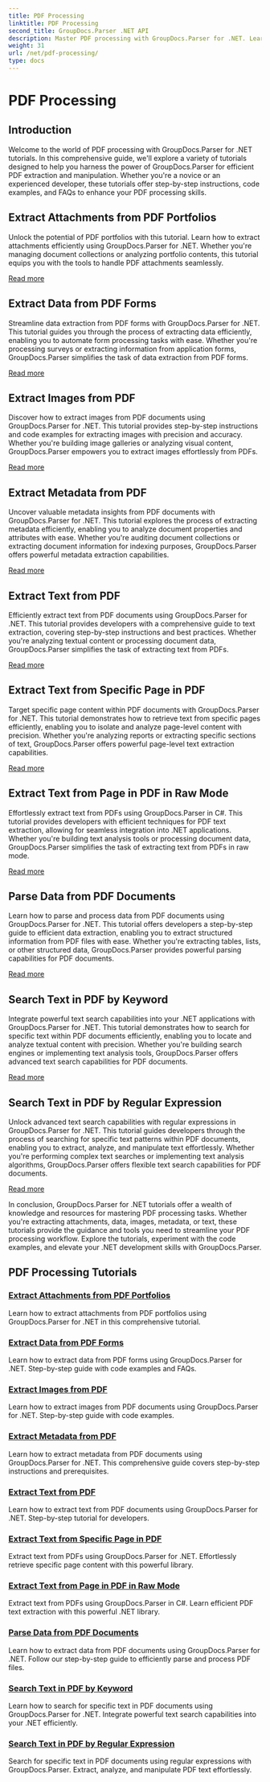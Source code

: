 ```yaml
---
title: PDF Processing
linktitle: PDF Processing
second_title: GroupDocs.Parser .NET API
description: Master PDF processing with GroupDocs.Parser for .NET. Learn to extract attachments, data, images, metadata, and text efficiently from PDFs.
weight: 31
url: /net/pdf-processing/
type: docs
---
```

# PDF Processing

## Introduction

Welcome to the world of PDF processing with GroupDocs.Parser for .NET tutorials. In this comprehensive guide, we'll explore a variety of tutorials designed to help you harness the power of GroupDocs.Parser for efficient PDF extraction and manipulation. Whether you're a novice or an experienced developer, these tutorials offer step-by-step instructions, code examples, and FAQs to enhance your PDF processing skills.

## Extract Attachments from PDF Portfolios
Unlock the potential of PDF portfolios with this tutorial. Learn how to extract attachments efficiently using GroupDocs.Parser for .NET. Whether you're managing document collections or analyzing portfolio contents, this tutorial equips you with the tools to handle PDF attachments seamlessly.

[Read more](./extract-attachments-from-pdf-portfolios/)

## Extract Data from PDF Forms
Streamline data extraction from PDF forms with GroupDocs.Parser for .NET. This tutorial guides you through the process of extracting data efficiently, enabling you to automate form processing tasks with ease. Whether you're processing surveys or extracting information from application forms, GroupDocs.Parser simplifies the task of data extraction from PDF forms.

[Read more](./extract-data-from-pdf-forms/)

## Extract Images from PDF
Discover how to extract images from PDF documents using GroupDocs.Parser for .NET. This tutorial provides step-by-step instructions and code examples for extracting images with precision and accuracy. Whether you're building image galleries or analyzing visual content, GroupDocs.Parser empowers you to extract images effortlessly from PDFs.

[Read more](./extract-images-from-pdf/)

## Extract Metadata from PDF
Uncover valuable metadata insights from PDF documents with GroupDocs.Parser for .NET. This tutorial explores the process of extracting metadata efficiently, enabling you to analyze document properties and attributes with ease. Whether you're auditing document collections or extracting document information for indexing purposes, GroupDocs.Parser offers powerful metadata extraction capabilities.

[Read more](./extract-metadata-from-pdf/)

## Extract Text from PDF
Efficiently extract text from PDF documents using GroupDocs.Parser for .NET. This tutorial provides developers with a comprehensive guide to text extraction, covering step-by-step instructions and best practices. Whether you're analyzing textual content or processing document data, GroupDocs.Parser simplifies the task of extracting text from PDFs.

[Read more](./extract-text-from-pdf/)

## Extract Text from Specific Page in PDF
Target specific page content within PDF documents with GroupDocs.Parser for .NET. This tutorial demonstrates how to retrieve text from specific pages efficiently, enabling you to isolate and analyze page-level content with precision. Whether you're analyzing reports or extracting specific sections of text, GroupDocs.Parser offers powerful page-level text extraction capabilities.

[Read more](./extract-text-from-specific-page-in-pdf/)

## Extract Text from Page in PDF in Raw Mode
Effortlessly extract text from PDFs using GroupDocs.Parser in C#. This tutorial provides developers with efficient techniques for PDF text extraction, allowing for seamless integration into .NET applications. Whether you're building text analysis tools or processing document data, GroupDocs.Parser simplifies the task of extracting text from PDFs in raw mode.

[Read more](./extract-text-from-page-in-pdf-in-raw-mode/)

## Parse Data from PDF Documents
Learn how to parse and process data from PDF documents using GroupDocs.Parser for .NET. This tutorial offers developers a step-by-step guide to efficient data extraction, enabling you to extract structured information from PDF files with ease. Whether you're extracting tables, lists, or other structured data, GroupDocs.Parser provides powerful parsing capabilities for PDF documents.

[Read more](./parse-data-from-pdf-documents/)

## Search Text in PDF by Keyword
Integrate powerful text search capabilities into your .NET applications with GroupDocs.Parser for .NET. This tutorial demonstrates how to search for specific text within PDF documents efficiently, enabling you to locate and analyze textual content with precision. Whether you're building search engines or implementing text analysis tools, GroupDocs.Parser offers advanced text search capabilities for PDF documents.

[Read more](./search-text-in-pdf-by-keyword/)

## Search Text in PDF by Regular Expression
Unlock advanced text search capabilities with regular expressions in GroupDocs.Parser for .NET. This tutorial guides developers through the process of searching for specific text patterns within PDF documents, enabling you to extract, analyze, and manipulate text effortlessly. Whether you're performing complex text searches or implementing text analysis algorithms, GroupDocs.Parser offers flexible text search capabilities for PDF documents.

[Read more](./search-text-in-pdf-by-regular-expression/)

In conclusion, GroupDocs.Parser for .NET tutorials offer a wealth of knowledge and resources for mastering PDF processing tasks. Whether you're extracting attachments, data, images, metadata, or text, these tutorials provide the guidance and tools you need to streamline your PDF processing workflow. Explore the tutorials, experiment with the code examples, and elevate your .NET development skills with GroupDocs.Parser.
## PDF Processing Tutorials
### [Extract Attachments from PDF Portfolios](./extract-attachments-from-pdf-portfolios/)
Learn how to extract attachments from PDF portfolios using GroupDocs.Parser for .NET in this comprehensive tutorial.
### [Extract Data from PDF Forms](./extract-data-from-pdf-forms/)
Learn how to extract data from PDF forms using GroupDocs.Parser for .NET. Step-by-step guide with code examples and FAQs.
### [Extract Images from PDF](./extract-images-from-pdf/)
Learn how to extract images from PDF documents using GroupDocs.Parser for .NET. Step-by-step guide with code examples.
### [Extract Metadata from PDF](./extract-metadata-from-pdf/)
Learn how to extract metadata from PDF documents using GroupDocs.Parser for .NET. This comprehensive guide covers step-by-step instructions and prerequisites.
### [Extract Text from PDF](./extract-text-from-pdf/)
Learn how to extract text from PDF documents using GroupDocs.Parser for .NET. Step-by-step tutorial for developers.
### [Extract Text from Specific Page in PDF](./extract-text-from-specific-page-in-pdf/)
Extract text from PDFs using GroupDocs.Parser for .NET. Effortlessly retrieve specific page content with this powerful library.
### [Extract Text from Page in PDF in Raw Mode](./extract-text-from-page-in-pdf-in-raw-mode/)
Extract text from PDFs using GroupDocs.Parser in C#. Learn efficient PDF text extraction with this powerful .NET library.
### [Parse Data from PDF Documents](./parse-data-from-pdf-documents/)
Learn how to extract data from PDF documents using GroupDocs.Parser for .NET. Follow our step-by-step guide to efficiently parse and process PDF files.
### [Search Text in PDF by Keyword](./search-text-in-pdf-by-keyword/)
Learn how to search for specific text in PDF documents using GroupDocs.Parser for .NET. Integrate powerful text search capabilities into your .NET efficiently.
### [Search Text in PDF by Regular Expression](./search-text-in-pdf-by-regular-expression/)
Search for specific text in PDF documents using regular expressions with GroupDocs.Parser. Extract, analyze, and manipulate PDF text effortlessly.
